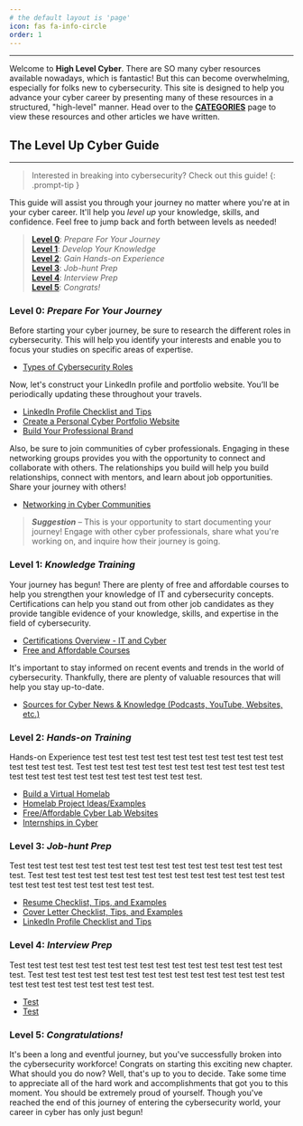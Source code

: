 ```yaml
---
# the default layout is 'page'
icon: fas fa-info-circle
order: 1
---
```


---

Welcome to **High Level Cyber**. There are SO many cyber resources available nowadays, which is fantastic! But this can become overwhelming, especially for folks new to cybersecurity. This site is designed to help you advance your cyber career by presenting many of these resources in a structured, "high-level" manner. Head over to the **[CATEGORIES](https://highlevelcyber.github.io/categories)** page to view these resources and other articles we have written. 

## The **Level Up Cyber** Guide
---

> Interested in breaking into cybersecurity? Check out this guide!
{: .prompt-tip }

This guide will assist you through your journey no matter where you're at in your cyber career. It'll help you *level up* your knowledge, skills, and confidence. Feel free to jump back and forth between levels as needed!

> **[Level 0](https://google.com)**: *Prepare For Your Journey* <br>
> **[Level 1](https://google.com)**: *Develop Your Knowledge* <br>
> **[Level 2](https://google.com)**: *Gain Hands-on Experience* <br>
> **[Level 3](https://google.com)**: *Job-hunt Prep* <br>
> **[Level 4](https://google.com)**: *Interview Prep* <br>
> **[Level 5](https://google.com)**: *Congrats!*

### **Level 0**: *Prepare For Your Journey*

Before starting your cyber journey, be sure to research the different roles in cybersecurity. This will help you identify your interests and enable you to focus your studies on specific areas of expertise.
* [Types of Cybersecurity Roles](https://google.com)

Now, let's construct your LinkedIn profile and portfolio website. You’ll be periodically updating these throughout your travels. 
* [LinkedIn Profile Checklist and Tips](https://google.com)
* [Create a Personal Cyber Portfolio Website](https://google.com)
* [Build Your Professional Brand](https://google.com)

Also, be sure to join communities of cyber professionals. Engaging in these networking groups provides you with the opportunity to connect and collaborate with others. The relationships you build will help you build relationships, connect with mentors, and learn about job opportunities. Share your journey with others! 
* [Networking in Cyber Communities](https://google.com)

> **_Suggestion_** – This is your opportunity to start documenting your journey! Engage with other cyber professionals, share what you're working on, and inquire how their journey is going. 

### **Level 1**: *Knowledge Training*
Your journey has begun! There are plenty of free and affordable courses to help you strengthen your knowledge of IT and cybersecurity concepts. Certifications can help you stand out from other job candidates as they provide tangible evidence of your knowledge, skills, and expertise in the field of cybersecurity. 
* [Certifications Overview - IT and Cyber](https://google.com)
* [Free and Affordable Courses](https://google.com)

It's important to stay informed on recent events and trends in the world of cybersecurity. Thankfully, there are plenty of valuable resources that will help you stay up-to-date. 
* [Sources for Cyber News & Knowledge (Podcasts, YouTube, Websites, etc.)](https://google.com)


### **Level 2**: *Hands-on Training*
Hands-on Experience test test test test test test test test test test test test test test test test. Test test test test test test test test test test test test test test test test test test test test test test test test test.
* [Build a Virtual Homelab](https://google.com)
* [Homelab Project Ideas/Examples](https://google.com)
* [Free/Affordable Cyber Lab Websites](https://google.com)
* [Internships in Cyber](https://google.com)

### **Level 3**: *Job-hunt Prep*
Test test test test test test test test test test test test test test test test test test. Test test test test test test test test test test test test test test test test test test test test test test test test test.
* [Resume Checklist, Tips, and Examples](https://google.com)
* [Cover Letter Checklist, Tips, and Examples](https://google.com)
* [LinkedIn Profile Checklist and Tips](https://google.com)

### **Level 4**: *Interview Prep*
Test test test test test test test test test test test test test test test test test test. Test test test test test test test test test test test test test test test test test test test test test test test test test.
* [Test](https://google.com)
* [Test](https://google.com)

### **Level 5**: *Congratulations!*
It's been a long and eventful journey, but you've successfully broken into the cybersecurity workforce! Congrats on starting this exciting new chapter. What should you do now? Well, that's up to you to decide. Take some time to appreciate all of the hard work and accomplishments that got you to this moment. You should be extremely proud of yourself. Though you've reached the end of this journey of entering the cybersecurity world, your career in cyber has only just begun!
